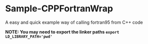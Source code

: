 # Sample-CPPFortranWrap
A easy and quick example way of calling fortran95 from C++ code

**NOTE: You may need to export the linker paths `export LD_LIBRARY_PATH='pwd'`**
